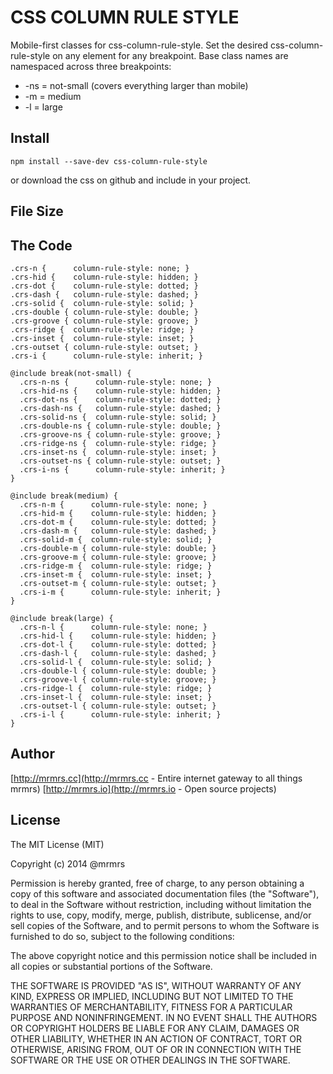 # CSS COLUMN RULE STYLE

  Mobile-first classes for css-column-rule-style.
  Set the desired css-column-rule-style on any element for any breakpoint.
  Base class names are namespaced across three breakpoints:

*  -ns = not-small (covers everything larger than mobile)
*  -m  = medium
*  -l  = large

## Install
```
npm install --save-dev css-column-rule-style
```
or download the css on github and include in your project.

## File Size


## The Code
```
.crs-n {      column-rule-style: none; }
.crs-hid {    column-rule-style: hidden; }
.crs-dot {    column-rule-style: dotted; }
.crs-dash {   column-rule-style: dashed; }
.crs-solid {  column-rule-style: solid; }
.crs-double { column-rule-style: double; }
.crs-groove { column-rule-style: groove; }
.crs-ridge {  column-rule-style: ridge; }
.crs-inset {  column-rule-style: inset; }
.crs-outset { column-rule-style: outset; }
.crs-i {      column-rule-style: inherit; }

@include break(not-small) {
  .crs-n-ns {      column-rule-style: none; }
  .crs-hid-ns {    column-rule-style: hidden; }
  .crs-dot-ns {    column-rule-style: dotted; }
  .crs-dash-ns {   column-rule-style: dashed; }
  .crs-solid-ns {  column-rule-style: solid; }
  .crs-double-ns { column-rule-style: double; }
  .crs-groove-ns { column-rule-style: groove; }
  .crs-ridge-ns {  column-rule-style: ridge; }
  .crs-inset-ns {  column-rule-style: inset; }
  .crs-outset-ns { column-rule-style: outset; }
  .crs-i-ns {      column-rule-style: inherit; }
}

@include break(medium) {
  .crs-n-m {      column-rule-style: none; }
  .crs-hid-m {    column-rule-style: hidden; }
  .crs-dot-m {    column-rule-style: dotted; }
  .crs-dash-m {   column-rule-style: dashed; }
  .crs-solid-m {  column-rule-style: solid; }
  .crs-double-m { column-rule-style: double; }
  .crs-groove-m { column-rule-style: groove; }
  .crs-ridge-m {  column-rule-style: ridge; }
  .crs-inset-m {  column-rule-style: inset; }
  .crs-outset-m { column-rule-style: outset; }
  .crs-i-m {      column-rule-style: inherit; }
}

@include break(large) {
  .crs-n-l {      column-rule-style: none; }
  .crs-hid-l {    column-rule-style: hidden; }
  .crs-dot-l {    column-rule-style: dotted; }
  .crs-dash-l {   column-rule-style: dashed; }
  .crs-solid-l {  column-rule-style: solid; }
  .crs-double-l { column-rule-style: double; }
  .crs-groove-l { column-rule-style: groove; }
  .crs-ridge-l {  column-rule-style: ridge; }
  .crs-inset-l {  column-rule-style: inset; }
  .crs-outset-l { column-rule-style: outset; }
  .crs-i-l {      column-rule-style: inherit; }
}

```

## Author

[http://mrmrs.cc](http://mrmrs.cc - Entire internet gateway to all things mrmrs)
[http://mrmrs.io](http://mrmrs.io - Open source projects)

## License

The MIT License (MIT)

Copyright (c) 2014 @mrmrs

Permission is hereby granted, free of charge, to any person obtaining a copy
of this software and associated documentation files (the "Software"), to deal
in the Software without restriction, including without limitation the rights
to use, copy, modify, merge, publish, distribute, sublicense, and/or sell
copies of the Software, and to permit persons to whom the Software is
furnished to do so, subject to the following conditions:

The above copyright notice and this permission notice shall be included in
all copies or substantial portions of the Software.

THE SOFTWARE IS PROVIDED "AS IS", WITHOUT WARRANTY OF ANY KIND, EXPRESS OR
IMPLIED, INCLUDING BUT NOT LIMITED TO THE WARRANTIES OF MERCHANTABILITY,
FITNESS FOR A PARTICULAR PURPOSE AND NONINFRINGEMENT. IN NO EVENT SHALL THE
AUTHORS OR COPYRIGHT HOLDERS BE LIABLE FOR ANY CLAIM, DAMAGES OR OTHER
LIABILITY, WHETHER IN AN ACTION OF CONTRACT, TORT OR OTHERWISE, ARISING FROM,
OUT OF OR IN CONNECTION WITH THE SOFTWARE OR THE USE OR OTHER DEALINGS IN
THE SOFTWARE.

